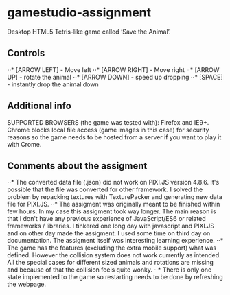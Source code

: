 
# gamestudio-assignment
Desktop HTML5 Tetris-like game called ‘Save the Animal’.

## Controls
⋅⋅* [ARROW LEFT] - Move left
⋅⋅* [ARROW RIGHT] - Move right
⋅⋅* [ARROW UP] - rotate the animal
⋅⋅* [ARROW DOWN] -  speed up dropping
⋅⋅* [SPACE] - instantly drop the animal down

## Additional info
SUPPORTED BROWSERS (the game was tested with): Firefox and IE9+. Chrome blocks local file access (game images in this case) for security reasons so the game needs to be hosted from a server if you want to play it with Crome.

## Comments about the assigment
⋅⋅* The converted data file (.json) did not work on PIXI.JS version 4.8.6. It's possible that the file was converted for other framework. I solved the problem by repacking textures with TexturePacker and generating new data file for PIXI.JS.
⋅⋅* The assigment was originally meant to be finished within few hours. In my case this assigment took way longer. The main reason is that I don't have any previous experience of JavaScript/ES6 or related frameworks / libraries. I tinkered one long day with javascript and PIXI.JS and on other day made the assigment. I used some time on third day on documentation. The assigment itself was interesting learning experience.
⋅⋅* The game has the features (excluding the extra mobile support) what was defined. However the collision system does not work currently as intended. All the special cases for different sized animals and rotations are missing and because of that the collision feels quite wonky.
⋅⋅* There is only one state implemented to the game so restarting needs to be done by refreshing the webpage.